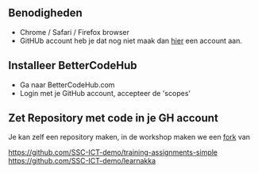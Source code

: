 ## Benodigheden
- Chrome / Safari / Firefox browser
- GitHUb account heb je dat nog niet maak dan [hier](https://github.com/join?source=header-home) een account  aan.

## Installeer BetterCodeHub
- Ga naar BetterCodeHub.com 
- Login met je GitHub account, accepteer de 'scopes'

## Zet Repository met code in je GH account
Je kan zelf een repository maken, in de workshop maken we een [fork](https://help.github.com/articles/fork-a-repo/) van

https://github.com/SSC-ICT-demo/training-assignments-simple
https://github.com/SSC-ICT-demo/learnakka






